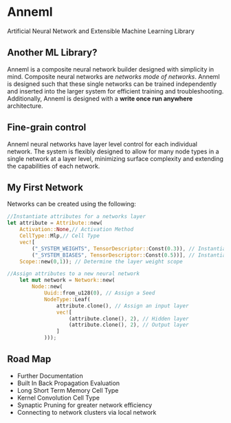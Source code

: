 # Anneml

Artificial Neural Network and Extensible Machine Learning Library

## Another ML Library?

Anneml is a composite neural network builder designed with simplicity in mind. Composite neural networks are *networks mode of networks*. Anneml is designed such that these single networks can be trained independently and inserted into the larger system for efficient training and troubleshooting. Additionally, Anneml is designed with a **write once run anywhere** architecture.

## Fine-grain control

Anneml neural networks have layer level control for each individual network. The system is flexibly designed to allow for many node types in a single network at a layer level, minimizing surface complexity and extending the capabilities of each network.

## My First Network

Networks can be created using the following: 

```rust
//Instantiate attributes for a networks layer
let attribute = Attribute::new(
    Activation::None,// Activation Method
    CellType::Mlp,// Cell Type
    vec![
    	("_SYSTEM_WEIGHTS", TensorDescriptor::Const(0.3)), // Instantiate Weight Values
    	("_SYSTEM_BIASES", TensorDescriptor::Const(0.5))], // Instantiate Bias Values
    Scope::new(0,1)); // Determine the layer weight scope

//Assign attributes to a new neural network
    let mut network = Network::new(
        Node::new(
         	Uuid::from_u128(0), // Assign a Seed
            NodeType::Leaf(
                attribute.clone(), // Assign an input layer
                vec![
                    (attribute.clone(), 2), // Hidden layer
                    (attribute.clone(), 2), // Output layer
                ]
            )));
```



## Road Map

- Further Documentation
- Built In Back Propagation Evaluation
- Long Short Term Memory Cell Type
- Kernel Convolution Cell Type
- Synaptic Pruning for greater network efficiency
- Connecting to network clusters via local network

